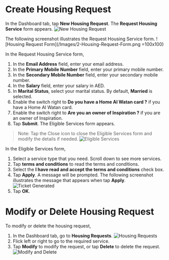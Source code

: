 # Create Housing Request
In the Dashboard tab, tap **New Housing Request**. The **Request Housing Service** form appears.
![New Housing Request](/Images/1-New-Housing-Request.png)

The following screenshot illustrates the Request Housing Service form.
![Housing Request Form](/Images/2-Housing-Request-Form.png =100x100)

In the Request Housing Service form,
1.	In the **Email Address** field, enter your email address.
2.	In the **Primary Mobile Number** field, enter your primary mobile number.
3.	In the **Secondary Mobile Number** field, enter your secondary mobile number.
4.	In the **Salary** field, enter your salary in AED.
5.	In **Marital Status**, select your marital status. By default, **Married** is selected.
6.	Enable the switch right to **Do you have a Home AI Watan card ?** if you have a Home AI Watan card.
7.	Enable the switch right to **Are you an owner of Inspiration ?** if you are an owner of Inspiration.
8.	Tap **Submit**. The Eligible Services form appears.

> Note: Tap the Close icon to close the Eligible Services form and modify the details if needed.
![Eligible Services](/Images/3-Eligible-Services.png)

In the Eligible Services form,
1.	Select a service type that you need. Scroll down to see more services.
2.	Tap **terms and conditions** to read the terms and conditions.
3.	Select the **I have read and accept the terms and conditions** check box.
4.	Tap **Apply**. A message will be prompted. The following screenshot illustrates the message that appears when tap **Apply**.
![Ticket Generated](/Images/4-Ticket-Generated.png)
5.	Tap **OK**.

# Modify or Delete Housing Request

To modify or delete the housing request,

1.	In the Dashboard tab, go to **Housing Requests**.
![Housing Requests](/Images/5-Housing-Requests.png)
2.	Flick left or right to go to the required service.
3.	Tap **Modify** to modify the request, or tap **Delete** to delete the request.
![Modify and Delete](/Images/6-Modify-Delete.png)
